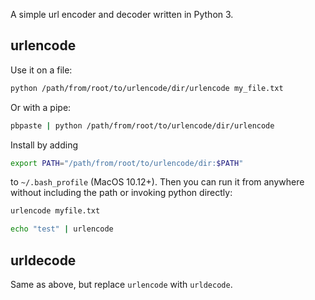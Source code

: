 A simple url encoder and decoder written in Python 3.

## urlencode

Use it on a file:

```sh
python /path/from/root/to/urlencode/dir/urlencode my_file.txt
```

Or with a pipe:

```sh
pbpaste | python /path/from/root/to/urlencode/dir/urlencode
```

Install by adding

```sh
export PATH="/path/from/root/to/urlencode/dir:$PATH"
```

to `~/.bash_profile` (MacOS 10.12+).  Then you can run it from anywhere without including the path or invoking python directly:

```sh
urlencode myfile.txt
```

```sh
echo "test" | urlencode
```

## urldecode

Same as above, but replace `urlencode` with `urldecode`.
